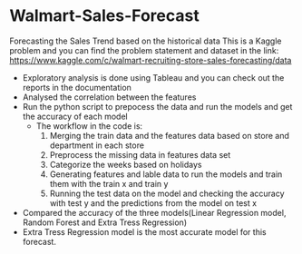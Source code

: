 # Walmart-Sales-Forecast
Forecasting the Sales Trend based on the historical data
This is a Kaggle problem and you can find the problem statement and dataset in the link: https://www.kaggle.com/c/walmart-recruiting-store-sales-forecasting/data

* Exploratory analysis is done using Tableau and you can check out the reports in the documentation 
* Analysed the correlation between the features 
* Run the python script to prepocess the data and run the models and get the accuracy of each model
  * The workflow in the code is:
    1) Merging the train data and the features data based on store and department in each store
    2) Preprocess the missing data in features data set 
    3) Categorize the weeks based on holidays
    4) Generating features and lable data to run the models and train them with the train x and train y
    5) Running the test data on the model and checking the accuracy with test y and the predictions from the model on test x
* Compared the accuracy of the three models(Linear Regression model, Random Forest and Extra Tress Regression)
* Extra Tress Regression model is the most accurate model for this forecast.
